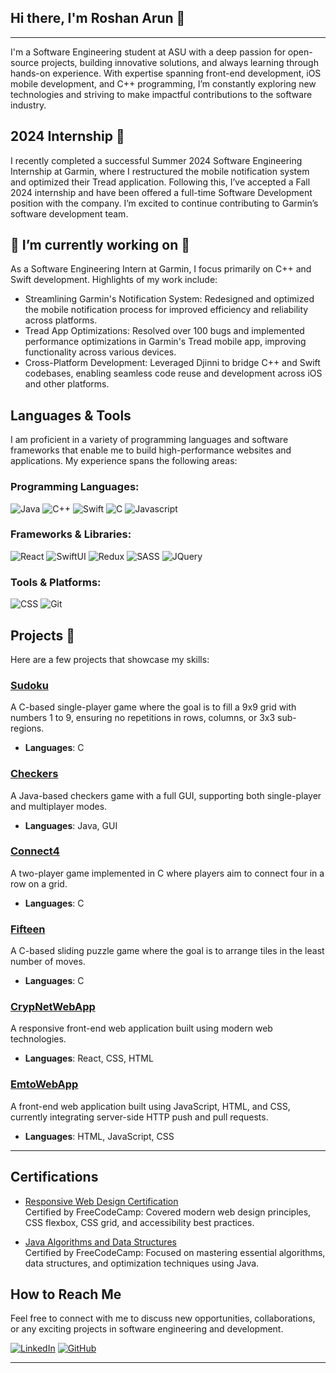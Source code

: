 ## Hi there, I'm Roshan Arun 👋  
----

I'm a Software Engineering student at ASU with a deep passion for open-source projects, building innovative solutions, and always learning through hands-on experience. With expertise spanning front-end development, iOS mobile development, and C++ programming, I’m constantly exploring new technologies and striving to make impactful contributions to the software industry.


## 2024 Internship 🚀

I recently completed a successful Summer 2024 Software Engineering Internship at Garmin, where I restructured the mobile notification system and optimized their Tread application. Following this, I’ve accepted a Fall 2024 internship and have been offered a full-time Software Development position with the company. I’m excited to continue contributing to Garmin’s software development team.


## 🔭 I’m currently working on 🔭

As a Software Engineering Intern at Garmin, I focus primarily on C++ and Swift development. Highlights of my work include:

- Streamlining Garmin's Notification System: Redesigned and optimized the mobile notification process for improved efficiency and reliability across platforms.
- Tread App Optimizations: Resolved over 100 bugs and implemented performance optimizations in Garmin's Tread mobile app, improving functionality across various devices.
- Cross-Platform Development: Leveraged Djinni to bridge C++ and Swift codebases, enabling seamless code reuse and development across iOS and other platforms.


## Languages & Tools
I am proficient in a variety of programming languages and software frameworks that enable me to build high-performance websites and applications. My experience spans the following areas:

### Programming Languages:
![Java](https://img.shields.io/badge/-Java-135ABC?style=style=flat&logo=java) 
![C++](https://img.shields.io/badge/-C++-00599C?style=flat&logo=c%2B%2B) 
![Swift](https://img.shields.io/badge/-Swift-FA7343?style=flat&logo=swift) 
![C](https://img.shields.io/badge/-C-00599C?style=style=flat&logo=c) 
![Javascript](https://img.shields.io/badge/-Javascript-F7DF1E?style=flat&logo=javascript)

### Frameworks & Libraries:
![React](https://img.shields.io/badge/-React-20232a?style=style=flat&logo=react) 
![SwiftUI](https://img.shields.io/badge/-SwiftUI-FA7343?style=flat&logo=swift) 
![Redux](https://img.shields.io/badge/-Redux-764ABC?style=style=flat&logo=redux) 
![SASS](https://img.shields.io/badge/-SASS-CC6699?style=style=flat&logo=sass) 
![JQuery](https://img.shields.io/badge/-JQuery-0769AD?style=style=flat&logo=jQuery)

### Tools & Platforms:
![CSS](https://img.shields.io/badge/-CSS3-1572B6?style=style=flat&logo=css3) 
![Git](https://img.shields.io/badge/-Git-F05032?style=style=flat&logo=git) 

## Projects 💼
Here are a few projects that showcase my skills:

### [Sudoku](https://github.com/RoshanArun/C-Programming/blob/main/Chapter%204/Sudoku.c)
A C-based single-player game where the goal is to fill a 9x9 grid with numbers 1 to 9, ensuring no repetitions in rows, columns, or 3x3 sub-regions. 
- **Languages**: C 

### [Checkers](https://github.com/RoshanArun/CSE-Schoolwork/tree/main/ser216/checkers) 
A Java-based checkers game with a full GUI, supporting both single-player and multiplayer modes.
- **Languages**: Java, GUI 

### [Connect4](https://github.com/RoshanArun/C-Programming/blob/main/Chapter%204/Connect4.c) 
A two-player game implemented in C where players aim to connect four in a row on a grid.
- **Languages**: C 

### [Fifteen](https://github.com/RoshanArun/C-Programming/blob/main/Chapter%204/Fifteen.c) 
A C-based sliding puzzle game where the goal is to arrange tiles in the least number of moves.
- **Languages**: C 

### [CrypNetWebApp](https://github.com/RoshanArun/CrypNet-WebApp) 
A responsive front-end web application built using modern web technologies.
- **Languages**: React, CSS, HTML

### [EmtoWebApp](https://github.com/RoshanArun/Emto-Web)
A front-end web application built using JavaScript, HTML, and CSS, currently integrating server-side HTTP push and pull requests.
- **Languages**: HTML, JavaScript, CSS

_____
## Certifications

- [Responsive Web Design Certification](https://www.freecodecamp.org/certification/RoshanArun/responsive-web-design)  
  Certified by FreeCodeCamp: Covered modern web design principles, CSS flexbox, CSS grid, and accessibility best practices.

- [Java Algorithms and Data Structures](https://www.freecodecamp.org/certification/RoshanArun/javascript-algorithms-and-data-structures)  
  Certified by FreeCodeCamp: Focused on mastering essential algorithms, data structures, and optimization techniques using Java.

## How to Reach Me

Feel free to connect with me to discuss new opportunities, collaborations, or any exciting projects in software engineering and development.

[![LinkedIn](https://img.shields.io/badge/-LinkedIn-black.svg?style=flat-square&logo=linkedin&colorB=555)](https://www.linkedin.com/in/roshan-arun-231a131b5/)
[![GitHub](https://img.shields.io/badge/-Github-black.svg?style=flat-square&logo=github&colorB=555)](https://github.com/roshan-arun)
______

